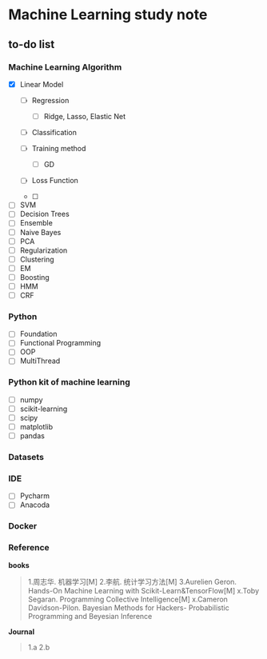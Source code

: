 # Machine Learning study note


## to-do list

### Machine Learning Algorithm 

- [x] Linear Model
	- [ ] Regression
		
		- [ ] Ridge, Lasso, Elastic Net
	- [ ] Classification
	- [ ] Training method
		- [ ] GD
	- [ ] Loss Function
	- [ ] 
- [ ] SVM
- [ ] Decision Trees
- [ ] Ensemble
- [ ] Naive Bayes
- [ ] PCA
- [ ] Regularization
- [ ] Clustering
- [ ] EM
- [ ] Boosting
- [ ] HMM
- [ ] CRF

### Python 
- [ ] Foundation
- [ ] Functional Programming
- [ ] OOP
- [ ] MultiThread

### Python kit of machine learning
- [ ] numpy
- [ ] scikit-learning
- [ ] scipy
- [ ] matplotlib
- [ ] pandas

### Datasets



### IDE
- [ ] Pycharm
- [ ] Anacoda

### Docker


### Reference
**books**
>1.周志华. 机器学习[M]
2.李航. 统计学习方法[M]
3.Aurelien Geron. Hands-On Machine Learning with Scikit-Learn&TensorFlow[M]
x.Toby Segaran. Programming Collective Intelligence[M]
x.Cameron Davidson-Pilon. Bayesian Methods for Hackers- Probabilistic Programming and Beyesian Inference

**Journal**
>1.a
2.b



